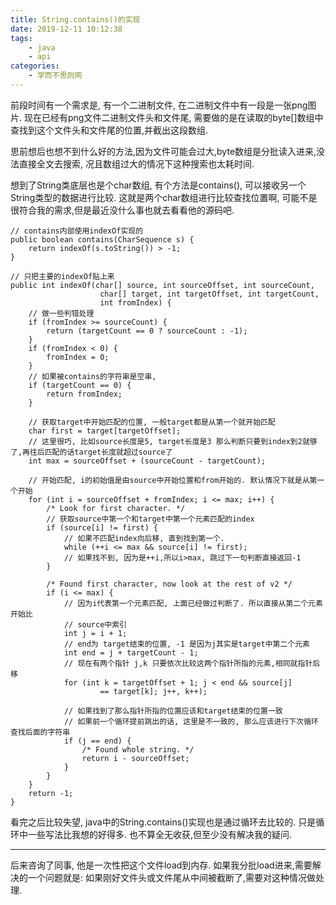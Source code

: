 ```yaml
---
title: String.contains()的实现
date: 2019-12-11 10:12:38
tags:
	- java
	- api
categories:
	- 学而不思则罔
---
```

前段时间有一个需求是, 有一个二进制文件, 在二进制文件中有一段是一张png图片. 现在已经有png文件二进制文件头和文件尾, 需要做的是在读取的byte[]数组中查找到这个文件头和文件尾的位置,并截出这段数组.

思前想后也想不到什么好的方法,因为文件可能会过大,byte数组是分批读入进来,没法直接全文去搜索, 况且数组过大的情况下这种搜索也太耗时间.

想到了String类底层也是个char数组, 有个方法是contains(), 可以接收另一个String类型的数据进行比较. 
这就是两个char数组进行比较查找位置啊, 可能不是很符合我的需求,但是最近没什么事也就去看看他的源码吧.

```
// contains内部使用indexOf实现的
public boolean contains(CharSequence s) {
	return indexOf(s.toString()) > -1;
}

// 只把主要的indexOf贴上来
public int indexOf(char[] source, int sourceOffset, int sourceCount,
					char[] target, int targetOffset, int targetCount,
					int fromIndex) {
	// 做一些判错处理
	if (fromIndex >= sourceCount) {
		return (targetCount == 0 ? sourceCount : -1);
	}
	if (fromIndex < 0) {
		fromIndex = 0;
	}
	// 如果被contains的字符串是空串,
	if (targetCount == 0) {
		return fromIndex;
	}

	// 获取target中开始匹配的位置, 一般target都是从第一个就开始匹配
	char first = target[targetOffset];
	// 这里很巧, 比如source长度是5, target长度是3 那么判断只要到index到2就够了,再往后匹配的话target长度就超过source了
	int max = sourceOffset + (sourceCount - targetCount);

	// 开始匹配, i的初始值是由source中开始位置和from开始的. 默认情况下就是从第一个开始
	for (int i = sourceOffset + fromIndex; i <= max; i++) {
		/* Look for first character. */
		// 获取source中第一个和target中第一个元素匹配的index
		if (source[i] != first) {
			// 如果不匹配index向后移, 直到找到第一个.
			while (++i <= max && source[i] != first);
			// 如果找不到, 因为是++i,所以i>max, 跳过下一句判断直接返回-1
		}

		/* Found first character, now look at the rest of v2 */
		if (i <= max) {
			// 因为i代表第一个元素匹配, 上面已经做过判断了. 所以直接从第二个元素开始比
			// source中索引
			int j = i + 1;
			// end为 target结束的位置, -1 是因为j其实是target中第二个元素
			int end = j + targetCount - 1;
			// 现在有两个指针 j,k 只要依次比较这两个指针所指的元素,相同就指针后移
			for (int k = targetOffset + 1; j < end && source[j]
					== target[k]; j++, k++);

			// 如果找到了那么指针所指的位置应该和target结束的位置一致
			// 如果前一个循环提前跳出的话, 这里是不一致的, 那么应该进行下次循环查找后面的字符串
			if (j == end) {
				/* Found whole string. */
				return i - sourceOffset;
			}
		}
	}
	return -1;
}
```

看完之后比较失望, java中的String.contains()实现也是通过循环去比较的. 只是循环中一些写法比我想的好得多. 也不算全无收获,但至少没有解决我的疑问.

---
后来咨询了同事, 他是一次性把这个文件load到内存. 如果我分批load进来,需要解决的一个问题就是: 如果刚好文件头或文件尾从中间被截断了,需要对这种情况做处理.